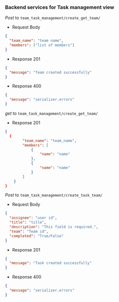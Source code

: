 ### Backend services for Task management view

_Post_ to `team_task_management/create_get_team/`

- Request Body

```json
{
  "team_name": "team name",
  "members": ["list of members"]
}
```

- Response 201

```json
{
  "message": "Team created successfully"
}
```

- Response 400

```json
{
  "message": "serializer.errors"
}
```

_get_ to `team_task_management/create_get_team/`

- Response 201

```json
{
  {
		"team_name": "team_name",
		"members": [
			{
				"name": "name"
			},
			{
				"name": "name"
			}
		]
	}
}


```

_Post_ to `team_task_management/create_task_team/`

- Request Body

```json
{
  "assignee": "user id",
  "title": "title",
  "description": "This field is required.",
  "team": "Team id",
  "completed": "True/False"
}
```

- Response 201

```json
{
  "message": "Task created successfully"
}
```

- Response 400

```json
{
  "message": "serializer.errors"
}
```
